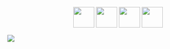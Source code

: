 <p align=center>
<img src="https://github.com/ImanMontajabi/ImanMontajabi/assets/52942515/16a9db45-a8eb-4ae3-aec2-335c288cbc0d" width=48>
<img src="https://github.com/ImanMontajabi/ImanMontajabi/assets/52942515/df1a31f9-ca12-4c70-af77-be64315141ee" width=48>
<img src="https://github.com/ImanMontajabi/ImanMontajabi/assets/52942515/cfa9232b-8341-4344-b704-385ef25f1b9b" width=48>
<img src="https://github.com/ImanMontajabi/ImanMontajabi/assets/52942515/bededbca-725f-4bf7-9749-1a07d887ca07" width=48>
</p>


<img align="center" src="https://github.com/ImanMontajabi/ImanMontajabi/assets/52942515/2cabaa39-f627-4589-a873-ca9efb8dbcc3">
